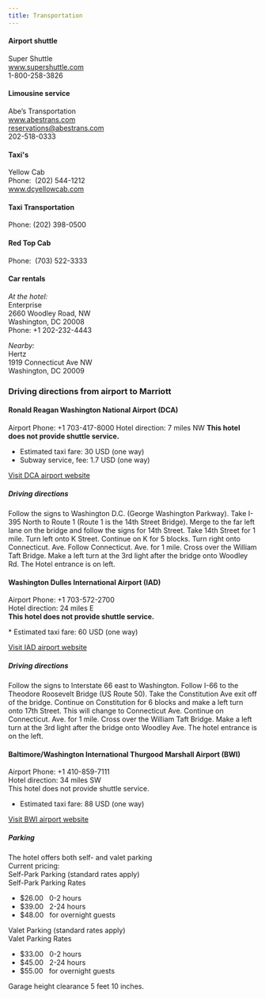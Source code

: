 ```yaml
---
title: Transportation
---
```


#### Airport shuttle
Super Shuttle  
www.supershuttle.com  
1-800-258-3826

#### Limousine service
Abe’s Transportation  
www.abestrans.com  
reservations@abestrans.com  
202-518-0333
 
#### Taxi's
Yellow Cab  
Phone:  (202) 544-1212  
www.dcyellowcab.com
 
#### Taxi Transportation
Phone: (202) 398-0500
 
#### Red Top Cab
Phone:  (703) 522-3333
 
#### Car rentals
*At the hotel:*  
Enterprise  
2660 Woodley Road, NW  
Washington, DC 20008  
Phone: +1 202-232-4443

*Nearby:*  
Hertz  
1919 Connecticut Ave NW  
Washington, DC 20009
 
### Driving directions from airport to Marriott
#### Ronald Reagan Washington National Airport (DCA)

Airport Phone: +1 703-417-8000
Hotel direction: 7 miles NW
**This hotel does not provide shuttle service.**

* Estimated taxi fare: 30 USD (one way)
* Subway service, fee: 1.7 USD (one way)

[Visit DCA airport website](https://www.flyreagan.com/dca/reagan-national-airport)

##### Driving directions
Follow the signs to Washington D.C. (George Washington Parkway). Take I-395 North to Route 1 (Route 1 is the 14th Street Bridge). Merge to the far left lane on the bridge and follow the signs for 14th Street. Take 14th Street for 1 mile. Turn left onto K Street. Continue on K for 5 blocks. Turn right onto Connecticut. Ave. Follow Connecticut. Ave. for 1 mile. Cross over the William Taft Bridge. Make a left turn at the 3rd light after the bridge onto Woodley Rd. The Hotel entrance is on left.
 
#### Washington Dulles International Airport (IAD)
Airport Phone: +1 703-572-2700  
Hotel direction: 24 miles E  
**This hotel does not provide shuttle service.**  

* Estimated taxi fare: 60 USD (one way)

[Visit IAD airport website](https://flydulles.com/iad/dulles-international-airport)

##### Driving directions
Follow the signs to Interstate 66 east to Washington. Follow I-66 to the Theodore Roosevelt
Bridge (US Route 50). Take the Constitution Ave exit off of the bridge. Continue on Constitution for 6 blocks and make a left turn onto 17th Street. This will change to Connecticut Ave. Continue on Connecticut. Ave. for 1 mile. Cross over the William Taft Bridge. Make a left turn at the 3rd light after the bridge onto Woodley Ave. The hotel entrance is on the left.
 
#### Baltimore/Washington International Thurgood Marshall Airport (BWI)
Airport Phone: +1 410-859-7111  
Hotel direction: 34 miles SW  
This hotel does not provide shuttle service.

* Estimated taxi fare: 88 USD (one way)

[Visit BWI airport website](https://www.bwiairport.com/)
 
##### Parking
The hotel offers both self- and valet parking  
Current pricing:  
Self-Park Parking (standard rates apply)  
Self-Park Parking Rates

* $26.00   0-2 hours
* $39.00   2-24 hours
* $48.00   for overnight guests

Valet Parking (standard rates apply)  
Valet Parking Rates

* $33.00   0-2 hours
* $45.00   2-24 hours
* $55.00   for overnight guests

Garage height clearance 5 feet 10 inches.